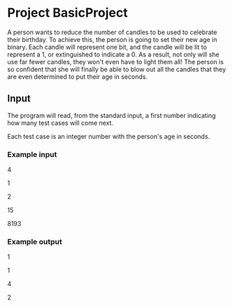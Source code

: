 # Project BasicProject

A person wants to reduce the number of candles to be used to celebrate their birthday.
To achieve this, the person is going to set their new age in binary.
Each candle will represent one bit, and the candle will be lit to represent a 1, or extinguished to indicate a 0.
As a result, not only will she use far fewer candles, they won't even have to light them all!
The person is so confident that she will finally be able to blow out all the candles that they are even determined to put their age in seconds.

## Input

The program will read, from the standard input, a first number indicating how many test cases will come next.

Each test case is an integer number with the person's age in seconds.

### Example input

4

1

2

15

8193

### Example output

1

1

4

2

